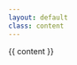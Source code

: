 ```yaml
---
layout: default
class: content
---
```


<x-book>
    <span slot="content"><article class="readable">{{ content }}</article></span>
    <span slot="left"><i class="icon fa fa-arrow-circle-left"></i></span>
    <span slot='right'><i class="icon fa fa-arrow-circle-right"></i></span>
</x-book>
